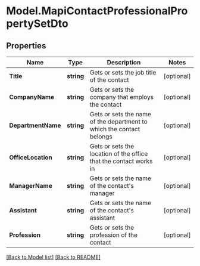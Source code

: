 # Model.MapiContactProfessionalPropertySetDto
## Properties
Name | Type | Description | Notes
------------ | ------------- | ------------- | -------------
**Title** | **string** | Gets or sets the job title of the contact              | [optional] 
**CompanyName** | **string** | Gets or sets the company that employs the contact              | [optional] 
**DepartmentName** | **string** | Gets or sets the name of the department to which the contact belongs              | [optional] 
**OfficeLocation** | **string** | Gets or sets the location of the office that the contact works in              | [optional] 
**ManagerName** | **string** | Gets or sets the name of the contact&#39;s manager              | [optional] 
**Assistant** | **string** | Gets or sets the name of the contact&#39;s assistant              | [optional] 
**Profession** | **string** | Gets or sets the profession of the contact              | [optional] 



[[Back to Model list]](Models.doc) [[Back to README]](README.md)


